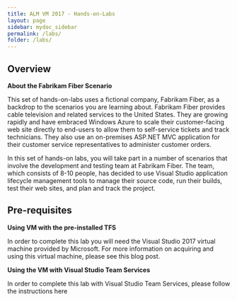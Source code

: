 ```yaml
---
title: ALM VM 2017 - Hands-on-Labs 
layout: page
sidebar: mydoc_sidebar
permalink: /labs/
folder: /labs/
---
```


## Overview

**About the Fabrikam Fiber Scenario** 

This set of hands-on-labs uses a fictional company, Fabrikam Fiber, as a backdrop to the scenarios you are learning about. Fabrikam Fiber provides cable television and related services to the United States. They are growing rapidly and have embraced Windows Azure to scale their customer-facing web site directly to end-users to allow them to self-service tickets and track technicians. They also use an on-premises ASP.NET MVC application for their customer service representatives to administer customer orders.

In this set of hands-on labs, you will take part in a number of scenarios that involve the development and testing team at Fabrikam Fiber. The team, which consists of 8-10 people, has decided to use Visual Studio application lifecycle management tools to manage their source code, run their builds, test their web sites, and plan and track the project.

## Pre-requisites 

**Using VM with the pre-installed TFS**

In order to complete this lab you will need the Visual Studio 2017 virtual machine provided by Microsoft. For more information on acquiring and using this virtual machine, please see this blog post.


**Using the VM with Visual Studio Team  Services**

In order to complete this lab with Visual Studio Team Services, please follow the instructions here